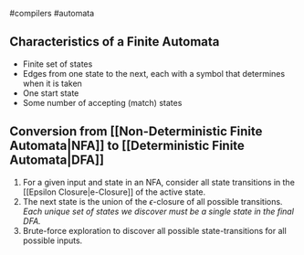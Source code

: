 #compilers #automata 
## Characteristics of a Finite Automata
- Finite set of states
- Edges from one state to the next, each with a symbol that determines when it is taken
- One start state
- Some number of accepting (match) states

## Conversion from [[Non-Deterministic Finite Automata|NFA]] to [[Deterministic Finite Automata|DFA]]
1. For a given input and state in an NFA, consider all state transitions in the [[Epsilon Closure|e-Closure]] of the active state.
2. The next state is the union of the $\epsilon$-closure of all possible transitions. *Each unique set of states we discover must be a single state in the final DFA.*
3. Brute-force exploration to discover all possible state-transitions for all possible inputs.